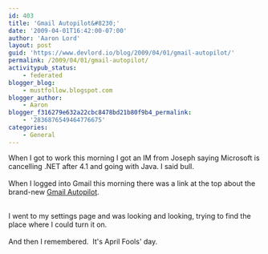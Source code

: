 ```yaml
---
id: 403
title: 'Gmail Autopilot&#8230;'
date: '2009-04-01T16:42:00-07:00'
author: 'Aaron Lord'
layout: post
guid: 'https://www.devlord.io/blog/2009/04/01/gmail-autopilot/'
permalink: /2009/04/01/gmail-autopilot/
activitypub_status:
    - federated
blogger_blog:
    - mustfollow.blogspot.com
blogger_author:
    - Aaron
blogger_f316279e632a22cbc8478bd21b80f9b4_permalink:
    - '2836876549464776675'
categories:
    - General
---
```


When I got to work this morning I got an IM from Joseph saying Microsoft is cancelling .NET after 4.1 and going with Java.  I said bull.<br /><br />When I logged into Gmail this morning there was a link at the top about the brand-new <a href="http://mail.google.com/mail/help/autopilot/index.html">Gmail Autopilot</a>.<div><br /></div><div>I went to my settings page and was looking and looking, trying to find the place where I could turn it on.</div><div><br /></div><div>And then I remembered.  It's April Fools' day.</div><div class="blogger-post-footer"></div>